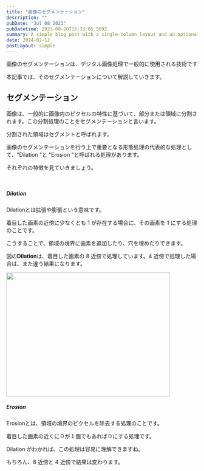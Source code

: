 ```yaml
---
title: "画像のセグメンテーション"
description: ""
pubDate: "Jul 08 2023"
pubDatetime: 2023-09-20T15:33:05.569Z
summary: A simple blog post with a single-column layout and an optional cover banner.
date: 2024-02-12
postLayout: simple
---
```


<span style="font-weight: 400;">画像のセグメンテーションは、デジタル画像処理で一般的に使用される技術です</span>

本記事では、そのセグメンテーションについて解説していきます。

<h2>セグメンテーション</h2>
<span style="font-weight: 400;">画像は、一般的に画像内のピクセルの特性に基づいて、部分または領域に分割されます。この分割処理のことをセグメンテーションと言います。</span>

<span style="font-weight: 400;">分割された領域はセグメントと呼ばれます。</span>

<span style="font-weight: 400;">画像のセグメンテーションを行う上で重要となる形態処理の代表的な処理として、"Dilation "と "Erosion "と呼ばれる処理があります。</span>

<span style="font-weight: 400;">それぞれの特徴を見ていきましょう。</span>

&nbsp;

<h5><strong>Dilation</strong></h5>
<span style="font-weight: 400;">Dilationとは拡張や膨張という意味です。</span>

<span style="font-weight: 400;">着目した画素の近傍に少なくとも 1 が存在する場合に、その画素を 1 にする処理のことです。</span>

こうすることで、領域の境界に画素を追加したり、穴を埋めたりできます。

図の<strong>Dilation</strong>は、着目した画素の 8 近傍で処理しています。4 近傍で処理した場合は、また違う結果になります。

<a href="https://cmbnur.com/wp-content/uploads/キャプチャ-22.png"><img class="aligncenter wp-image-1092" src="https://cmbnur.com/wp-content/uploads/キャプチャ-22.png" alt="" width="431" height="326" /></a>

<h5><strong>Erosion</strong></h5>
Erosionとは、<span style="font-weight: 400;">領域の境界のピクセルを除去する処理のことです。</span>

<span style="font-weight: 400;">着目した画素の近くに０が１個でもあれば０にする処理です。</span>

Dilation がわかれば、この処理は容易に理解できますね。

もちろん、8 近傍と 4 近傍で結果は変わります。

&nbsp;
